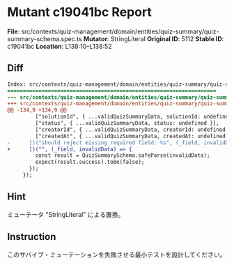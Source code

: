 # Mutant c19041bc Report

**File**: src/contexts/quiz-management/domain/entities/quiz-summary/quiz-summary-schema.spec.ts
**Mutator**: StringLiteral
**Original ID**: 5112
**Stable ID**: c19041bc
**Location**: L138:10–L138:52

## Diff

```diff
Index: src/contexts/quiz-management/domain/entities/quiz-summary/quiz-summary-schema.spec.ts
===================================================================
--- src/contexts/quiz-management/domain/entities/quiz-summary/quiz-summary-schema.spec.ts	original
+++ src/contexts/quiz-management/domain/entities/quiz-summary/quiz-summary-schema.spec.ts	mutated #5112
@@ -134,9 +134,9 @@
         ["solutionId", { ...validQuizSummaryData, solutionId: undefined }],
         ["status", { ...validQuizSummaryData, status: undefined }],
         ["creatorId", { ...validQuizSummaryData, creatorId: undefined }],
         ["createdAt", { ...validQuizSummaryData, createdAt: undefined }],
-      ])("should reject missing required field: %s", (_field, invalidData) => {
+      ])("", (_field, invalidData) => {
         const result = QuizSummarySchema.safeParse(invalidData);
         expect(result.success).toBe(false);
       });
     });
```

## Hint

ミューテータ "StringLiteral" による置換。

## Instruction

このサバイブ・ミューテーションを失敗させる最小テストを設計してください。
